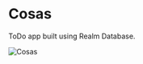 # Cosas
ToDo app built using Realm Database.

![Cosas](https://github.com/antonpenkov1/Cosas/assets/114803121/d025d180-b2aa-4353-beec-0ea1be770eca)
